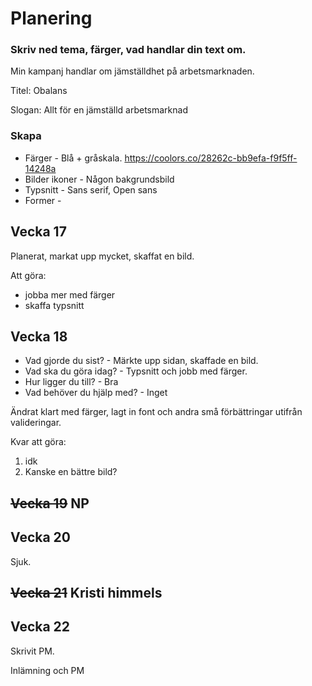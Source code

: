# Planering

### Skriv ned tema, färger, vad handlar din text om.

Min kampanj handlar om jämställdhet på arbetsmarknaden. 

Titel: Obalans

Slogan: Allt för en jämställd arbetsmarknad

### Skapa 

* Färger - Blå + gråskala. https://coolors.co/28262c-bb9efa-f9f5ff-14248a
* Bilder ikoner - Någon bakgrundsbild
* Typsnitt - Sans serif, Open sans
* Former - 



## Vecka 17
Planerat, markat upp mycket, skaffat en bild. 

Att göra: 

* jobba mer med färger
* skaffa typsnitt


## Vecka 18
* Vad gjorde du sist? - Märkte upp sidan, skaffade en bild. 
* Vad ska du göra idag? - Typsnitt och jobb med färger. 
* Hur ligger du till? - Bra
* Vad behöver du hjälp med? - Inget 

Ändrat klart med färger, lagt in font och andra små förbättringar utifrån valideringar. 

Kvar att göra:
1. idk
2. Kanske en bättre bild?


## ~~Vecka 19~~ NP


## Vecka 20
Sjuk. 


## ~~Vecka 21~~ Kristi himmels




## Vecka 22 
Skrivit PM. 


Inlämning och PM




